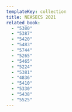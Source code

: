 ```yaml
---
templateKey: collection
title: NEASECS 2021
related_book:
  - "5380"
  - "5387"
  - "5420"
  - "5483"
  - "5744"
  - "5265"
  - "5465"
  - "5224"
  - "5381"
  - "4836"
  - "5410"
  - "5330"
  - "5438"
  - "5525"
---
```


